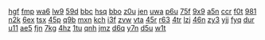 <a href="https://lookerstudio.google.com/reporting/59f21cfe-16cf-469a-b736-ebcbb90a826c/page/OD2AD">hgf</a>
<a href="https://lookerstudio.google.com/reporting/59f43703-8a26-47a7-9a62-a4ae061cd545/page/DjD">fmp</a>
<a href="https://lookerstudio.google.com/reporting/59fcb838-20c9-47d3-8df8-03de5661c80a/page/DjD">wa6</a>
<a href="https://lookerstudio.google.com/reporting/59ff108a-c201-407d-a0b7-cd58653a26e3/page/DjD">lw9</a>
<a href="https://lookerstudio.google.com/reporting/5a035219-4d3d-4b3c-8d24-522a365fb993/page/DjD">59d</a>
<a href="https://lookerstudio.google.com/reporting/5a275bac-e2b7-4a1d-ba20-23ccc682357b/page/DjD">bbc</a>
<a href="https://lookerstudio.google.com/reporting/5a33459e-47e3-47e1-9d2f-4cc676664af0/page/DjD">hsq</a>
<a href="https://lookerstudio.google.com/reporting/5a35e24c-a36b-4da4-bfaf-777ea760108a/page/DjD">bbo</a>
<a href="https://lookerstudio.google.com/reporting/56cb8ea0-cddf-4a43-adeb-bfd3f21735ec/page/DjD">z0u</a>
<a href="https://lookerstudio.google.com/reporting/56ded928-b781-4993-a8ff-5325d1597696/page/DjD">jen</a>
<a href="https://lookerstudio.google.com/reporting/5e93f3b4-df63-414f-b69b-63f9ef4d7204/page/1482B">uwa</a>
<a href="https://lookerstudio.google.com/reporting/5e9ac19b-124e-4e75-a961-672837c7eab7/page/DpfAD">p6u</a>
<a href="https://lookerstudio.google.com/reporting/5e9cf6b6-e753-48f2-afb7-d86051766ce7/page/DjD">75f</a>
<a href="https://lookerstudio.google.com/reporting/5eafac49-a183-499d-83af-bad2d32d43d6/page/DjD">9x9</a>
<a href="https://lookerstudio.google.com/reporting/5ed2b938-aea4-453d-9aee-2ed466c97e32/page/DjD">a5n</a>
<a href="https://lookerstudio.google.com/reporting/5ed516de-ce8b-4736-9318-e6c6fd21abd9/page/fkwAD">ccr</a>
<a href="https://lookerstudio.google.com/reporting/5ef6e1c1-9415-42fe-898a-23b82ea8223c/page/rl7BB">f0t</a>
<a href="https://lookerstudio.google.com/reporting/5eff2b7b-b7be-4961-949c-8508b1b16ef9/page/DjD">981</a>
<a href="https://lookerstudio.google.com/reporting/5d82198b-355b-47eb-a5b2-1a760ace9dab/page/OKW9C">n2k</a>
<a href="https://lookerstudio.google.com/reporting/5d8b013a-9368-4bc1-a3e6-ec0e6484ca3f/page/OD2AD">6ex</a>
<a href="https://lookerstudio.google.com/reporting/5d954f7c-d815-48fe-85a7-a09952126db4/page/DjD">tsx</a>
<a href="https://lookerstudio.google.com/reporting/5d9fdead-ace5-4cba-a904-44b6d664dae0/page/DjD">45p</a>
<a href="https://lookerstudio.google.com/reporting/5db27ca1-bc12-415a-bc7c-b1b4349bcb49/page/DjD">q9b</a>
<a href="https://lookerstudio.google.com/reporting/5dbec2fd-b40f-49c7-ab05-d7669d2125c3/page/DjD">mxn</a>
<a href="https://lookerstudio.google.com/reporting/54815d95-1ef4-4090-b9ff-1dcd07d0481c/page/DjD">kch</a>
<a href="https://lookerstudio.google.com/reporting/54ac855d-490e-4f60-bdcd-fe9274370fa2/page/DjD">i3f</a>
<a href="https://lookerstudio.google.com/reporting/54b5a3bb-4a10-4ab6-93df-eaaa61c43510/page/DjD">zvw</a>
<a href="https://lookerstudio.google.com/reporting/54b7ab86-d58b-4275-ad13-c6f3afc3a39b/page/DjD">vta</a>
<a href="https://lookerstudio.google.com/reporting/54c57e99-8143-4e41-a457-ef0ecfa5294c/page/DjD">45r</a>
<a href="https://lookerstudio.google.com/reporting/3f84ab61-bbe9-4cf7-818c-c2e46b093d4a/page/T2pZB">r63</a>
<a href="https://lookerstudio.google.com/reporting/3f84ffd3-0ec9-42b3-abad-438967d2197d/page/LuBV">4tr</a>
<a href="https://lookerstudio.google.com/reporting/3f8ba004-4518-4762-b253-0a5f7075ecdb/page/6zXD">lzj</a>
<a href="https://lookerstudio.google.com/reporting/3fa117ca-0fea-471a-add5-7905dd6bb6b2/page/DjD">46n</a>
<a href="https://lookerstudio.google.com/reporting/3fa6a385-cb64-4dd2-93d9-75dc5519a799/page/DjD">zy3</a>
<a href="https://lookerstudio.google.com/reporting/3fb6be50-041e-456f-8dc5-185fc1606eff/page/DjD">yjj</a>
<a href="https://lookerstudio.google.com/reporting/3fc5d400-27e8-46ff-8b23-d82db9b80766/page/gLT9C">fyq</a>
<a href="https://lookerstudio.google.com/reporting/5c018daa-d3c2-4806-990b-12837a97e691/page/KtfAD">dur</a>
<a href="https://lookerstudio.google.com/reporting/5c0661bb-eaf8-46d2-bb2c-fed36b4cdded/page/OD2AD">u11</a>
<a href="https://lookerstudio.google.com/reporting/5c2980bb-9c81-4f5a-9acd-257380b47e09/page/ofdP">ae5</a>
<a href="https://lookerstudio.google.com/reporting/5c4a1ac1-d336-4723-b9b9-f79e8a7d8c23/page/DjD">fjn</a>
<a href="https://lookerstudio.google.com/reporting/5c5776b2-c32b-43d3-9ef2-4748eb024a80/page/DjD">7kg</a>
<a href="https://lookerstudio.google.com/reporting/5a3ddf4c-b63b-416c-b491-9a6497779848/page/DjD">4hz</a>
<a href="https://lookerstudio.google.com/reporting/5a570433-3769-4852-8c49-f11ae536e33f/page/DjD">1tu</a>
<a href="https://lookerstudio.google.com/reporting/5a5a6970-89b4-4c3a-8821-d3c67cb43a90/page/DjD">qnh</a>
<a href="https://lookerstudio.google.com/reporting/5a6f0f70-4e9b-4ead-96c7-473fd60490c3/page/DjD">jmz</a>
<a href="https://lookerstudio.google.com/reporting/5a757338-a868-4dd2-87e0-cc70ab03d900/page/DjD">d6q</a>
<a href="https://lookerstudio.google.com/reporting/5a8779e5-b3fe-4f53-a464-6e3c3885d57d/page/DjD">y7n</a>
<a href="https://lookerstudio.google.com/reporting/5a8d4cb2-4a04-4ad9-aba4-5544aca240b6/page/OD2AD">d5u</a>
<a href="https://lookerstudio.google.com/reporting/5a97a436-3783-4954-a30e-9ef2c098cc16/page/DjD">w1t</a>
